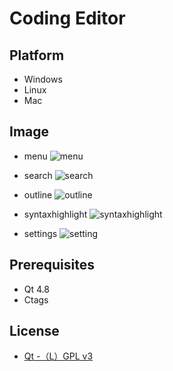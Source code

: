 # Coding Editor

## Platform

- Windows
- Linux
- Mac

## Image

- menu
  ![menu](https://kyoronet.github.io/image-storage/qt-code-editor/menu.gif)

- search
  ![search](https://kyoronet.github.io/image-storage/qt-code-editor/search.gif)

- outline
  ![outline](https://kyoronet.github.io/image-storage/qt-code-editor/outline.gif)

- syntaxhighlight
  ![syntaxhighlight](https://kyoronet.github.io/image-storage/qt-code-editor/syntaxhighlight.gif)

- settings
  ![setting](https://kyoronet.github.io/image-storage/qt-code-editor/setting.gif)

## Prerequisites

- Qt 4.8
- Ctags

## License

- [Qt -（L）GPL v3](https://www.qt.io/licensing)
